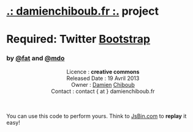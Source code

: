 <h1><a href="http://www.damienchiboub.fr" target="_blank">.: damienchiboub.fr :.</a> project <h1>

<h1>Required: Twitter <a href="http://github.com/twitter/bootstrap" target="_blank">Bootstrap</a></h1>
<h3>by <a href="https://twitter.com/fat" target="_blank">@fat</a> and 
   <a href="https://twitter.com/mdo" target="_blank">@mdo</a>
</h3>




<center>Licence :        <b>creative commons</b><br>
Released Date :  19 Avril 2013<br>
Owner :          <a href="http://www.damienchiboub.fr/" target="_blank">Damien</a> <a href="http://www.damienchiboub.fr/" target="_blank">Chiboub</a><br>
Contact :        contact { at } damienchiboub.fr<br> 
</center><br><br>

You can use this code to perform yours. Think to <a href="http://jsbin.com/" target="_blank">JsBin.com</a> to <b>replay</b> it easy!
